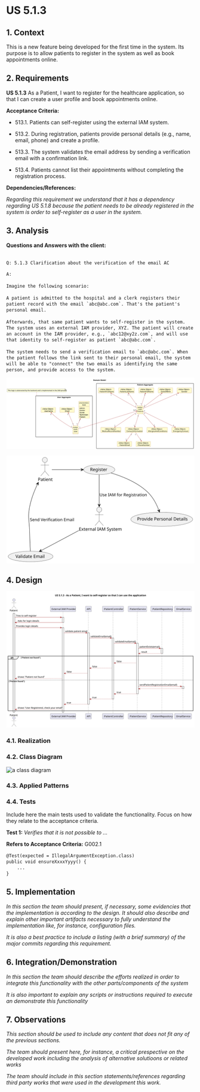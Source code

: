 # US 5.1.3

## 1. Context

This is a new feature being developed for the first time in the system. Its purpose is to allow patients to register in the system as well as book appointments online. 

## 2. Requirements

**US 5.1.3** As a Patient, I want to register for the healthcare application, so that I can create a user profile and book appointments online.

**Acceptance Criteria:**

- 513.1. Patients can self-register using the external IAM system.

- 513.2. During registration, patients provide personal details (e.g., name, email, phone) and create a profile.

- 513.3. The system validates the email address by sending a verification email with a confirmation link.

- 513.4. Patients cannot list their appointments without completing the registration process.    


**Dependencies/References:**

*Regarding this requirement we understand that it has a dependency regarding US 5.1.8 because the patient needs to be already registered in the system is order to self-register as a user in the system.*

## 3. Analysis

**Questions and Answers with the client:**

```

Q: 5.1.3 Clarification about the verification of the email AC

```
```
A: 

Imagine the following scenario:

A patient is admitted to the hospital and a clerk registers their patient record with the email `abc@abc.com`. That's the patient's personal email.

Afterwards, that same patient wants to self-register in the system. The system uses an external IAM provider, XYZ. The patient will create an account in the IAM provider, e.g., `abc12@xy2z.com`, and will use that identity to self-register as patient `abc@abc.com`.

The system needs to send a verification email to `abc@abc.com`. When the patient follows the link sent to their personal email, the system will be able to "connect" the two emails as identifying the same person, and provide access to the system.

```

![Analysis](analysis/svg/analysis.svg)

![Analysis](analysis/svg/use_case.svg)


## 4. Design

![Design](design/svg/sequence-diagram.svg)

### 4.1. Realization

### 4.2. Class Diagram

![a class diagram](class-diagram-01.svg "A Class Diagram")

### 4.3. Applied Patterns

### 4.4. Tests

Include here the main tests used to validate the functionality. Focus on how they relate to the acceptance criteria.

**Test 1:** *Verifies that it is not possible to ...*

**Refers to Acceptance Criteria:** G002.1


```
@Test(expected = IllegalArgumentException.class)
public void ensureXxxxYyyy() {
	...
}
````

## 5. Implementation

*In this section the team should present, if necessary, some evidencies that the implementation is according to the design. It should also describe and explain other important artifacts necessary to fully understand the implementation like, for instance, configuration files.*

*It is also a best practice to include a listing (with a brief summary) of the major commits regarding this requirement.*

## 6. Integration/Demonstration

*In this section the team should describe the efforts realized in order to integrate this functionality with the other parts/components of the system*

*It is also important to explain any scripts or instructions required to execute an demonstrate this functionality*

## 7. Observations

*This section should be used to include any content that does not fit any of the previous sections.*

*The team should present here, for instance, a critical prespective on the developed work including the analysis of alternative solutioons or related works*

*The team should include in this section statements/references regarding third party works that were used in the development this work.*
